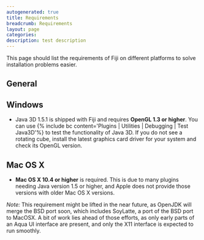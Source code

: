```yaml
---
autogenerated: true
title: Requirements
breadcrumb: Requirements
layout: page
categories: 
description: test description
---
```


This page should list the requirements of Fiji on different platforms to solve installation problems easier.

General
-------

Windows
-------

-   Java 3D 1.5.1 is shipped with Fiji and requires **OpenGL 1.3 or higher**. You can use {% include bc content='Plugins | Utilities | Debugging | Test Java3D'%} to test the functionality of Java 3D. If you do not see a rotating cube, install the latest graphics card driver for your system and check its OpenGL version.

Mac OS X
--------

-   **Mac OS X 10.4 or higher** is required. This is due to many plugins needing Java version 1.5 or higher, and Apple does not provide those versions with older Mac OS X versions.

*Note:* This requirement might be lifted in the near future, as OpenJDK will merge the BSD port soon, which includes SoyLatte, a port of the BSD port to MacOSX. A bit of work lies ahead of those efforts, as only early parts of an Aqua UI interface are present, and only the X11 interface is expected to run smoothly.
